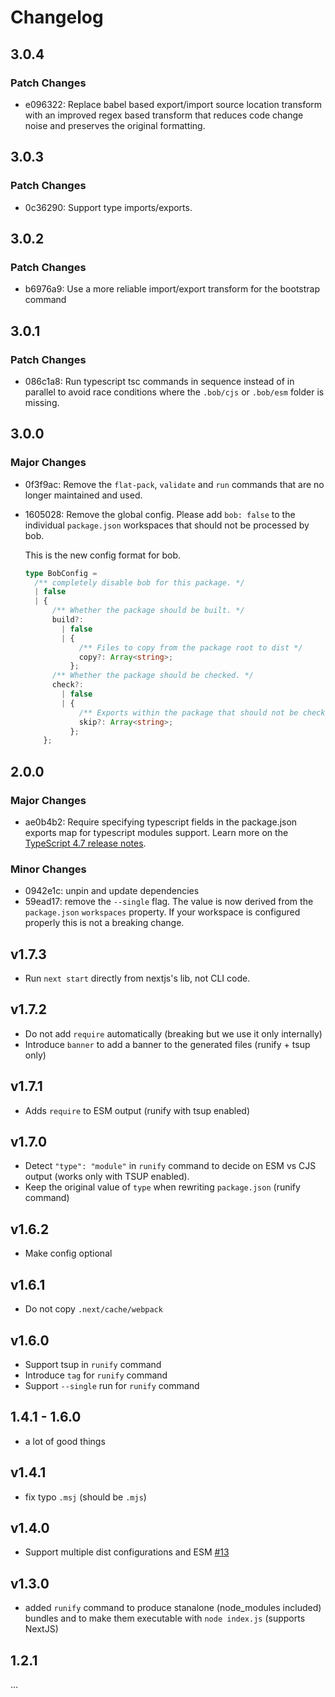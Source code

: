 # Changelog

## 3.0.4

### Patch Changes

- e096322: Replace babel based export/import source location transform with an improved regex based transform that reduces code change noise and preserves the original formatting.

## 3.0.3

### Patch Changes

- 0c36290: Support type imports/exports.

## 3.0.2

### Patch Changes

- b6976a9: Use a more reliable import/export transform for the bootstrap command

## 3.0.1

### Patch Changes

- 086c1a8: Run typescript tsc commands in sequence instead of in parallel to avoid race conditions where the `.bob/cjs` or `.bob/esm` folder is missing.

## 3.0.0

### Major Changes

- 0f3f9ac: Remove the `flat-pack`, `validate` and `run` commands that are no longer maintained and used.
- 1605028: Remove the global config. Please add `bob: false` to the individual `package.json` workspaces that should not be processed by bob.

  This is the new config format for bob.

  ```ts
  type BobConfig =
    /** completely disable bob for this package. */
    | false
    | {
        /** Whether the package should be built. */
        build?:
          | false
          | {
              /** Files to copy from the package root to dist */
              copy?: Array<string>;
            };
        /** Whether the package should be checked. */
        check?:
          | false
          | {
              /** Exports within the package that should not be checked. */
              skip?: Array<string>;
            };
      };
  ```

## 2.0.0

### Major Changes

- ae0b4b2: Require specifying typescript fields in the package.json exports map for typescript modules support.
  Learn more on the [TypeScript 4.7 release notes](https://devblogs.microsoft.com/typescript/announcing-typescript-4-7/#package-json-exports-imports-and-self-referencing).

### Minor Changes

- 0942e1c: unpin and update dependencies
- 59ead17: remove the `--single` flag. The value is now derived from the `package.json` `workspaces` property. If your workspace is configured properly this is not a breaking change.

## v1.7.3

- Run `next start` directly from nextjs's lib, not CLI code.

## v1.7.2

- Do not add `require` automatically (breaking but we use it only internally)
- Introduce `banner` to add a banner to the generated files (runify + tsup only)

## v1.7.1

- Adds `require` to ESM output (runify with tsup enabled)

## v1.7.0

- Detect `"type": "module"` in `runify` command to decide on ESM vs CJS output (works only with TSUP enabled).
- Keep the original value of `type` when rewriting `package.json` (runify command)

## v1.6.2

- Make config optional

## v1.6.1

- Do not copy `.next/cache/webpack`

## v1.6.0

- Support tsup in `runify` command
- Introduce `tag` for `runify` command
- Support `--single` run for `runify` command

## 1.4.1 - 1.6.0

- a lot of good things

## v1.4.1

- fix typo `.msj` (should be `.mjs`)

## v1.4.0

- Support multiple dist configurations and ESM [#13](https://github.com/kamilkisiela/bob/pull/13)

## v1.3.0

- added `runify` command to produce stanalone (node_modules included) bundles and to make them executable with `node index.js` (supports NextJS)

## 1.2.1

...
